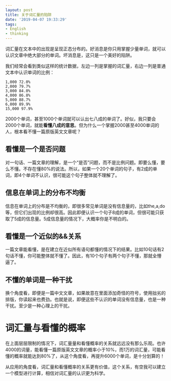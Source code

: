 ```yaml
---
layout: post
title: 关于词汇量的陷阱
date: '2019-04-07 19:33:29'
tags:
- English
- thinking
---
```


词汇量在文本中的出现是呈现正态分布的。好消息是你只用掌握少量单词，就可以认识文章中绝大部分的单词。坏消息是，这只是一个美好的陷阱。

我们经常会看到类似这样的统计数据，左边一列是掌握的词汇量，右边一列是普通文本中认识单词的比例：
```
1,000 72.0%
2,000 79.7%
3,000 84.0%
4,000 86.8%
5,000 88.7%
6,000 89.9%
15,000 97.9%
```

2000个单词，甚至1000个单词就可以认出七八成的单词了。好似，我只要会2000个单词，就能**看懂八成的意思**。但为什么一个掌握2000甚至4000单词的人，根本看不懂一篇原版英文文章呢？

## 看懂是一个是否问题
对一句话、一篇文章的理解，是一个“是否”问题，而不是比例问题。即要么懂，要么不懂。不存在懂80%的说法。所以，如果一个20个单词的句子，有2成的单词，即4个单词不认识，很可能这个句子整体就不理解了。

## 信息在单词上的分布不均衡
信息在单词上的分布是不均衡的，即很多常见单词是没有信息量的，比如the,a,do等，但它们出现的比例却很高。因此即便认识一个句子8成的单词，但很可能只获取了5成的信息量。5成信息量的情况下，大概率你是不明白的。

## 看懂是一个近似的&&关系
一篇文章能看懂，是在建立在近似所有语句都懂的情况下的结果。比如10句话有2句话不懂，你可能整体就不懂了。因此，有10个句子有两个句子不懂，那就全懵逼了。

## 不懂的单词是一种干扰
换个角度看，即便是一篇中文文章，如果故意在里面添加奇怪的符号，使用拙劣的排版，你读起来也费劲。也就是说，即便这些不认识的单词没有信息量，也是一种干扰。至少是一种心理上的干扰。

# 词汇量与看懂的概率
在上面层层限制的情况下，词汇量量和看懂概率的关系就远远没有那么乐观。也许4000的词量，能看懂一篇原版英文文章的概率小于10%，而1万的词汇量，可能看懂的概率就能达到80%了，从这个角度看，再提升6000个单词，是十分划算的！

从应用的角度看，词汇量和看懂概率的关系更有价值，这个关系，有空我可以建立一个模型进行计算，相信对词汇量的认识更为科学。


